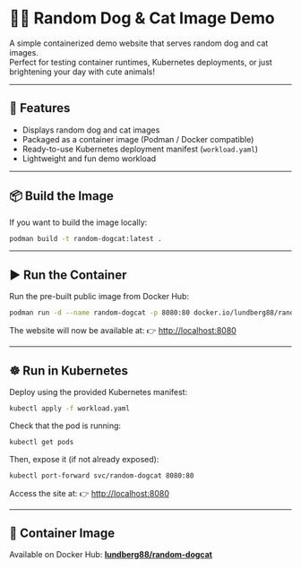 # 🐶🐱 Random Dog & Cat Image Demo

A simple containerized demo website that serves random dog and cat images.  
Perfect for testing container runtimes, Kubernetes deployments, or just brightening your day with cute animals!

---

## 🚀 Features
- Displays random dog and cat images
- Packaged as a container image (Podman / Docker compatible)
- Ready-to-use Kubernetes deployment manifest (`workload.yaml`)
- Lightweight and fun demo workload

---

## 📦 Build the Image

If you want to build the image locally:

```bash
podman build -t random-dogcat:latest .
````

---

## ▶️ Run the Container

Run the pre-built public image from Docker Hub:

```bash
podman run -d --name random-dogcat -p 8080:80 docker.io/lundberg88/random-dogcat:latest
```

The website will now be available at:
👉 [http://localhost:8080](http://localhost:8080)

---

## ☸️ Run in Kubernetes

Deploy using the provided Kubernetes manifest:

```bash
kubectl apply -f workload.yaml
```

Check that the pod is running:

```bash
kubectl get pods
```

Then, expose it (if not already exposed):

```bash
kubectl port-forward svc/random-dogcat 8080:80
```

Access the site at:
👉 [http://localhost:8080](http://localhost:8080)

---

## 🔗 Container Image

Available on Docker Hub:
[**lundberg88/random-dogcat**](https://hub.docker.com/r/lundberg88/random-dogcat)
